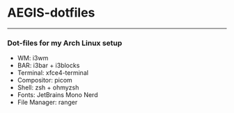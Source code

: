 # AEGIS-dotfiles
---
### Dot-files for my Arch Linux setup
- WM: i3wm
- BAR: i3bar + i3blocks
- Terminal: xfce4-terminal
- Compositor: picom
- Shell: zsh + ohmyzsh
- Fonts: JetBrains Mono Nerd
- File Manager: ranger
